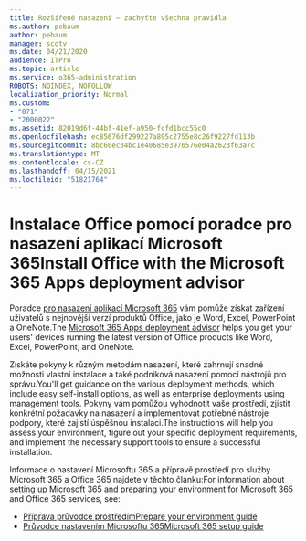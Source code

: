 ```yaml
---
title: Rozšířené nasazení – zachyťte všechna pravidla
ms.author: pebaum
author: pebaum
manager: scotv
ms.date: 04/21/2020
audience: ITPro
ms.topic: article
ms.service: o365-administration
ROBOTS: NOINDEX, NOFOLLOW
localization_priority: Normal
ms.custom:
- "871"
- "2000022"
ms.assetid: 82019d6f-44bf-41ef-a950-fcfd1bcc55c0
ms.openlocfilehash: ec85676df299227a895c2755e8c26f9227fd113b
ms.sourcegitcommit: 8bc60ec34bc1e40685e3976576e04a2623f63a7c
ms.translationtype: MT
ms.contentlocale: cs-CZ
ms.lasthandoff: 04/15/2021
ms.locfileid: "51821764"
---
```

# <a name="install-office-with-the-microsoft-365-apps-deployment-advisor"></a><span data-ttu-id="1f5cc-102">Instalace Office pomocí poradce pro nasazení aplikací Microsoft 365</span><span class="sxs-lookup"><span data-stu-id="1f5cc-102">Install Office with the Microsoft 365 Apps deployment advisor</span></span>

<span data-ttu-id="1f5cc-103">Poradce [pro nasazení aplikací Microsoft 365](https://go.microsoft.com/fwlink/?linkid=2145748) vám pomůže získat zařízení uživatelů s nejnovější verzí produktů Office, jako je Word, Excel, PowerPoint a OneNote.</span><span class="sxs-lookup"><span data-stu-id="1f5cc-103">The [Microsoft 365 Apps deployment advisor](https://go.microsoft.com/fwlink/?linkid=2145748) helps you get your users' devices running the latest version of Office products like Word, Excel, PowerPoint, and OneNote.</span></span>
  
<span data-ttu-id="1f5cc-104">Získáte pokyny k různým metodám nasazení, které zahrnují snadné možnosti vlastní instalace a také podniková nasazení pomocí nástrojů pro správu.</span><span class="sxs-lookup"><span data-stu-id="1f5cc-104">You'll get guidance on the various deployment methods, which include easy self-install options, as well as enterprise deployments using management tools.</span></span> <span data-ttu-id="1f5cc-105">Pokyny vám pomůžou vyhodnotit vaše prostředí, zjistit konkrétní požadavky na nasazení a implementovat potřebné nástroje podpory, které zajistí úspěšnou instalaci.</span><span class="sxs-lookup"><span data-stu-id="1f5cc-105">The instructions will help you assess your environment, figure out your specific deployment requirements, and implement the necessary support tools to ensure a successful installation.</span></span>
  
<span data-ttu-id="1f5cc-106">Informace o nastavení Microsoftu 365 a přípravě prostředí pro služby Microsoft 365 a Office 365 najdete v těchto článku:</span><span class="sxs-lookup"><span data-stu-id="1f5cc-106">For information about setting up Microsoft 365 and preparing your environment for Microsoft 365 and Office 365 services, see:</span></span>

- [<span data-ttu-id="1f5cc-107">Příprava průvodce prostředím</span><span class="sxs-lookup"><span data-stu-id="1f5cc-107">Prepare your environment guide</span></span>](https://go.microsoft.com/fwlink/?linkid=2005213)
- [<span data-ttu-id="1f5cc-108">Průvodce nastavením Microsoftu 365</span><span class="sxs-lookup"><span data-stu-id="1f5cc-108">Microsoft 365 setup guide</span></span>](https://go.microsoft.com/fwlink/?linkid=2072646)
